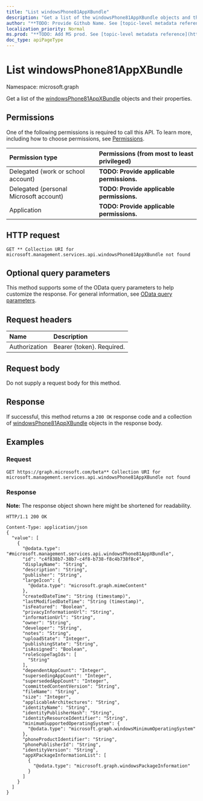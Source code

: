 ```yaml
---
title: "List windowsPhone81AppXBundle"
description: "Get a list of the windowsPhone81AppXBundle objects and their properties."
author: "**TODO: Provide Github Name. See [topic-level metadata reference](https://msgo.azurewebsites.net/add/document/guidelines/metadata.html#topic-level-metadata)**"
localization_priority: Normal
ms.prod: "**TODO: Add MS prod. See [topic-level metadata reference](https://msgo.azurewebsites.net/add/document/guidelines/metadata.html#topic-level-metadata)**"
doc_type: apiPageType
---
```


# List windowsPhone81AppXBundle
Namespace: microsoft.graph

Get a list of the [windowsPhone81AppXBundle](../resources/windowsphone81appxbundle.md) objects and their properties.

## Permissions
One of the following permissions is required to call this API. To learn more, including how to choose permissions, see [Permissions](/graph/permissions-reference).

|Permission type|Permissions (from most to least privileged)|
|:---|:---|
|Delegated (work or school account)|**TODO: Provide applicable permissions.**|
|Delegated (personal Microsoft account)|**TODO: Provide applicable permissions.**|
|Application|**TODO: Provide applicable permissions.**|

## HTTP request

<!-- {
  "blockType": "ignored"
}
-->
``` http
GET ** Collection URI for microsoft.management.services.api.windowsPhone81AppXBundle not found
```

## Optional query parameters
This method supports some of the OData query parameters to help customize the response. For general information, see [OData query parameters](/graph/query-parameters).

## Request headers
|Name|Description|
|:---|:---|
|Authorization|Bearer {token}. Required.|

## Request body
Do not supply a request body for this method.

## Response

If successful, this method returns a `200 OK` response code and a collection of [windowsPhone81AppXBundle](../resources/windowsphone81appxbundle.md) objects in the response body.

## Examples

### Request
<!-- {
  "blockType": "request",
  "name": "get_windowsphone81appxbundle"
}
-->
``` http
GET https://graph.microsoft.com/beta** Collection URI for microsoft.management.services.api.windowsPhone81AppXBundle not found
```


### Response
**Note:** The response object shown here might be shortened for readability.
<!-- {
  "blockType": "response",
  "truncated": true,
  "@odata.type": "Collection(microsoft.management.services.api.windowsPhone81AppXBundle)"
}
-->
``` http
HTTP/1.1 200 OK

Content-Type: application/json
{
  "value": [
    {
      "@odata.type": "#microsoft.management.services.api.windowsPhone81AppXBundle",
      "id": "c4f838b7-38b7-c4f8-b738-f8c4b738f8c4",
      "displayName": "String",
      "description": "String",
      "publisher": "String",
      "largeIcon": {
        "@odata.type": "microsoft.graph.mimeContent"
      },
      "createdDateTime": "String (timestamp)",
      "lastModifiedDateTime": "String (timestamp)",
      "isFeatured": "Boolean",
      "privacyInformationUrl": "String",
      "informationUrl": "String",
      "owner": "String",
      "developer": "String",
      "notes": "String",
      "uploadState": "Integer",
      "publishingState": "String",
      "isAssigned": "Boolean",
      "roleScopeTagIds": [
        "String"
      ],
      "dependentAppCount": "Integer",
      "supersedingAppCount": "Integer",
      "supersededAppCount": "Integer",
      "committedContentVersion": "String",
      "fileName": "String",
      "size": "Integer",
      "applicableArchitectures": "String",
      "identityName": "String",
      "identityPublisherHash": "String",
      "identityResourceIdentifier": "String",
      "minimumSupportedOperatingSystem": {
        "@odata.type": "microsoft.graph.windowsMinimumOperatingSystem"
      },
      "phoneProductIdentifier": "String",
      "phonePublisherId": "String",
      "identityVersion": "String",
      "appXPackageInformationList": [
        {
          "@odata.type": "microsoft.graph.windowsPackageInformation"
        }
      ]
    }
  ]
}
```

